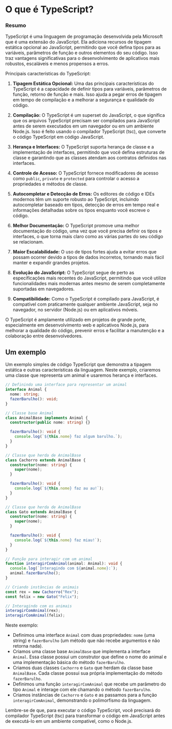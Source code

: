 # O que é TypeScript?

### Resumo

TypeScript é uma linguagem de programação desenvolvida pela Microsoft que é uma extensão do JavaScript. Ela adiciona recursos de tipagem estática opcional ao JavaScript, permitindo que você defina tipos para as variáveis, parâmetros de função e outros elementos do seu código. Isso traz vantagens significativas para o desenvolvimento de aplicativos mais robustos, escaláveis e menos propensos a erros.

Principais características do TypeScript:

1. **Tipagem Estática Opcional:** Uma das principais características do TypeScript é a capacidade de definir tipos para variáveis, parâmetros de função, retorno de função e mais. Isso ajuda a pegar erros de tipagem em tempo de compilação e a melhorar a segurança e qualidade do código.

2. **Compilação:** O TypeScript é um superset do JavaScript, o que significa que os arquivos TypeScript precisam ser compilados para JavaScript antes de serem executados em um navegador ou em um ambiente Node.js. Isso é feito usando o compilador TypeScript (tsc), que converte o código TypeScript em código JavaScript.

3. **Herança e Interfaces:** O TypeScript suporta herança de classe e a implementação de interfaces, permitindo que você defina estruturas de classe e garantindo que as classes atendam aos contratos definidos nas interfaces.

4. **Controle de Acesso:** O TypeScript fornece modificadores de acesso como `public`, `private` e `protected` para controlar o acesso a propriedades e métodos de classe.

5. **Autocompletar e Detecção de Erros:** Os editores de código e IDEs modernos têm um suporte robusto ao TypeScript, incluindo autocompletar baseado em tipos, detecção de erros em tempo real e informações detalhadas sobre os tipos enquanto você escreve o código.

6. **Melhor Documentação:** O TypeScript promove uma melhor documentação do código, uma vez que você precisa definir os tipos e interfaces, o que torna mais claro como as várias partes do seu código se relacionam.

7. **Maior Escalabilidade:** O uso de tipos fortes ajuda a evitar erros que possam ocorrer devido a tipos de dados incorretos, tornando mais fácil manter e expandir grandes projetos.

8. **Evolução do JavaScript:** O TypeScript segue de perto as especificações mais recentes do JavaScript, permitindo que você utilize funcionalidades mais modernas antes mesmo de serem completamente suportadas em navegadores.

9. **Compatibilidade:** Como o TypeScript é compilado para JavaScript, é compatível com praticamente qualquer ambiente JavaScript, seja no navegador, no servidor (Node.js) ou em aplicativos móveis.

O TypeScript é amplamente utilizado em projetos de grande porte, especialmente em desenvolvimento web e aplicativos Node.js, para melhorar a qualidade do código, prevenir erros e facilitar a manutenção e a colaboração entre desenvolvedores.

## Um exemplo

Um exemplo simples de código TypeScript que demonstra a tipagem estática e outras características da linguagem. Neste exemplo, criaremos uma classe que representa um animal e usaremos herança e interfaces.

```typescript
// Definindo uma interface para representar um animal
interface Animal {
  nome: string;
  fazerBarulho(): void;
}

// Classe base Animal
class AnimalBase implements Animal {
  constructor(public nome: string) {}

  fazerBarulho(): void {
    console.log(`${this.nome} faz algum barulho.`);
  }
}

// Classe que herda de AnimalBase
class Cachorro extends AnimalBase {
  constructor(nome: string) {
    super(nome);
  }

  fazerBarulho(): void {
    console.log(`${this.nome} faz au au!`);
  }
}

// Classe que herda de AnimalBase
class Gato extends AnimalBase {
  constructor(nome: string) {
    super(nome);
  }

  fazerBarulho(): void {
    console.log(`${this.nome} faz miau!`);
  }
}

// Função para interagir com um animal
function interagirComAnimal(animal: Animal): void {
  console.log(`Interagindo com ${animal.nome}:`);
  animal.fazerBarulho();
}

// Criando instâncias de animais
const rex = new Cachorro("Rex");
const felix = new Gato("Felix");

// Interagindo com os animais
interagirComAnimal(rex);
interagirComAnimal(felix);
```

Neste exemplo:

- Definimos uma interface `Animal` com duas propriedades: `nome` (uma string) e `fazerBarulho` (um método que não recebe argumentos e não retorna nada).
- Criamos uma classe base `AnimalBase` que implementa a interface `Animal`. Essa classe possui um construtor que define o nome do animal e uma implementação básica do método `fazerBarulho`.
- Criamos duas classes `Cachorro` e `Gato` que herdam da classe base `AnimalBase`. Cada classe possui sua própria implementação do método `fazerBarulho`.
- Definimos uma função `interagirComAnimal` que recebe um parâmetro do tipo `Animal` e interage com ele chamando o método `fazerBarulho`.
- Criamos instâncias de `Cachorro` e `Gato` e as passamos para a função `interagirComAnimal`, demonstrando o polimorfismo da linguagem.

Lembre-se de que, para executar o código TypeScript, você precisará do compilador TypeScript (tsc) para transformar o código em JavaScript antes de executá-lo em um ambiente compatível, como o Node.js.


